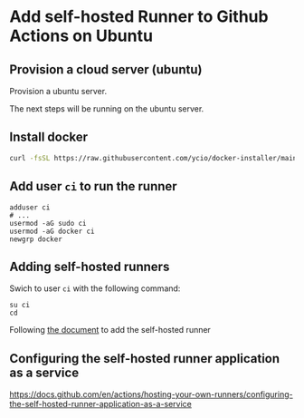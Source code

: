 # Add self-hosted Runner to Github Actions on Ubuntu

## Provision a cloud server (ubuntu)

Provision a ubuntu server. 

The next steps will be running on the ubuntu server.

## Install docker

```bash
curl -fsSL https://raw.githubusercontent.com/ycio/docker-installer/main/ubuntu.sh | bash
```

## Add user `ci` to run the runner

```
adduser ci
# ...
usermod -aG sudo ci
usermod -aG docker ci
newgrp docker
```

## Adding self-hosted runners

Swich to user `ci` with the following command:

```
su ci
cd
```


Following [the document](https://docs.github.com/en/actions/hosting-your-own-runners/adding-self-hosted-runners) to add the self-hosted runner 

## Configuring the self-hosted runner application as a service

https://docs.github.com/en/actions/hosting-your-own-runners/configuring-the-self-hosted-runner-application-as-a-service
